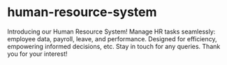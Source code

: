 # human-resource-system
Introducing our Human Resource System! Manage HR tasks seamlessly: employee data, payroll, leave, and performance. Designed for efficiency, empowering informed decisions, etc. Stay in touch for any queries. Thank you for your interest!
